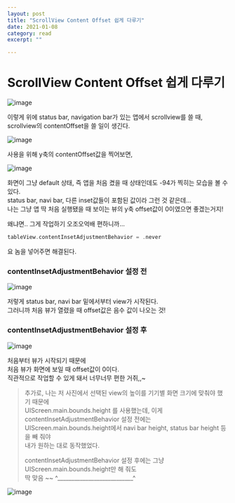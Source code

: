 ```yaml
---
layout: post
title: "ScrollView Content Offset 쉽게 다루기" 
date: 2021-01-08
category: read 
excerpt: ""

---
```


# ScrollView Content Offset 쉽게 다루기

![image](https://user-images.githubusercontent.com/28949235/103987373-bb74b480-51cf-11eb-8103-e958ef86113f.png)

이렇게 위에 status bar, navigation bar가 있는 앱에서 scrollview를 쓸 때, scrollview의 contentOffset을 쓸 일이 생긴다.

![image](https://user-images.githubusercontent.com/28949235/103987404-c596b300-51cf-11eb-8151-4ec086df7347.png)

사용을 위해 y축의 contentOffset값을 찍어보면,

![image](https://user-images.githubusercontent.com/28949235/103987413-c9c2d080-51cf-11eb-8438-a6c7d6b470cc.png)

화면이 그냥 default 상태, 즉 앱을 처음 켰을 때 상태인데도 -94가 찍히는 모습을 볼 수 있다.  
status bar, navi bar, 다른 inset값들이 포함된 값이라 그런 것 같은데...  
나는 그냥 앱 딱 처음 실행됐을 때 보이는 뷰의 y축 offset값이 0이였으면 좋겠는거지!

왜냐면.. 그게 작업하기 오조오억배 편하니까...

```swift
tableView.contentInsetAdjustmentBehavior = .never
```

요 놈을 넣어주면 해결된다.



### contentInsetAdjustmentBehavior 설정 전

![image](https://user-images.githubusercontent.com/28949235/103987705-4190fb00-51d0-11eb-8cc2-b8a54033e6ce.png)

저렇게 status bar, navi bar 밑에서부터 view가 시작된다.  
그러니까 처음 뷰가 열렸을 때 offset값은 음수 값이 나오는 것!

### contentInsetAdjustmentBehavior 설정 후

![image](https://user-images.githubusercontent.com/28949235/103987835-6f763f80-51d0-11eb-9b66-5881f597501a.png)

처음부터 뷰가 시작되기 때문에  
처음 뷰가 화면에 보일 때 offset값이 0이다.  
직관적으로 작업할 수 있게 돼서 너무너무 편한 거쥐,,~

> 추가로, 나는 저 사진에서 선택된 view의 높이를 기기별 화면 크기에 맞춰야 했기 때문에  
> UIScreen.main.bounds.height 를 사용했는데, 이게 contentInsetAdjustmentBehavior 설정 전에는  
> UIScreen.main.bounds.height에서 navi bar height, status bar height 등을 빼 줘야  
> 내가 원하는 대로 동작했었다.  
>
> contentInsetAdjustmentBehavior 설정 후에는 그냥 UIScreen.main.bounds.height만 해 줘도  
> 딱 맞음 ~~ ^___________________________^

![image](https://user-images.githubusercontent.com/28949235/103988073-d267d680-51d0-11eb-9987-56f079d824b3.png)